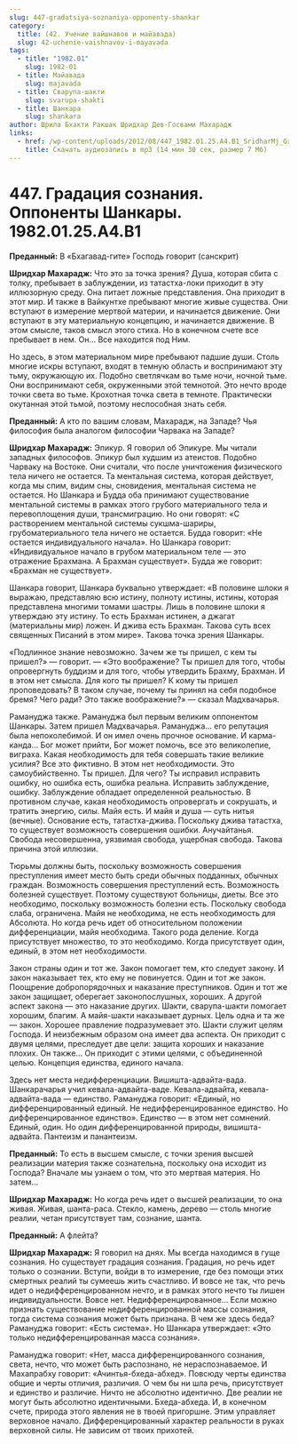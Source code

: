 ```yaml
---
slug: 447-gradatsiya-soznaniya-opponenty-shankar
category:
  title: (42. Учение вайшнавов и майавада)
  slug: 42-uchenie-vaishnavov-i-mayavada
tags:
  - title: "1982.01"
    slug: 1982-01
  - title: Майавада
    slug: majavada
  - title: Сварупа-шакти
    slug: svarupa-shakti
  - title: Шанкара
    slug: shankara
author: Шрила Бхакти Ракшак Шридхар Дев-Госвами Махарадж
links:
  - href: /wp-content/uploads/2012/08/447_1982.01.25.A4.B1_SridharMj_Gradaciya_soznaniya_Opponenty_Shankary.mp3
    title: Скачать аудиозапись в mp3 (14 мин 30 сек, размер 7 Мб)
---
```


# 447. Градация сознания. Оппоненты Шанкары. 1982.01.25.A4.B1

**Преданный:** В «Бхагавад-гите» Господь говорит (санскрит)

**Шридхар Махарадж:** Что это за точка зрения? Душа, которая сбита с толку, пребывает в заблуждении, из татастха-локи приходит в эту иллюзорную среду. Она питает ложные представления. Она приходит в этот мир. И также в Вайкунтхе пребывают многие живые существа. Они вступают в измерение мертвой материи, и начинается движение. Они вступают в эту материальную концепцию, и начинается движение. В этом смысле, таков смысл этого стиха. Но в конечном счете все пребывает в нем. Он… Все находится под Ним.

Но здесь, в этом материальном мире пребывают падшие души. Столь многие искры вступают, входят в темную область и воспринимают эту тьму, окружающую их. Подобно светлячкам во тьме ночи, ночной тьме. Они воспринимают себя, окруженными этой темнотой. Это нечто вроде точки света во тьме. Крохотная точка света в темноте. Практически окутанная этой тьмой, поэтому неспособная знать себя.

**Преданный:** А кто по вашим словам, Махарадж, на Западе? Чья философия была аналогом философии Чарвака на Западе?

**Шридхар Махарадж:** Эпикур. Я говорил об Эпикуре. Мы читали западных философов. Эпикур был худшим из атеистов. Подобно Чарваку на Востоке. Они считали, что после уничтожения физического тела ничего не остается. Та ментальная система, которая действует, когда мы спим, видим сны, сновидения, ментальная система не остается. Но Шанкара и Будда оба принимают существование ментальной системы в рамках этого грубого материального тела и перевоплощения души, трансмиграцию. Но они говорят: «С растворением ментальной системы сукшма-шариры, грубоматериального тела ничего не остается. Будда говорит: «Не остается индивидуального начала». Но Шанкара говорит: «Индивидуальное начало в грубом материальном теле — это отражение Брахмана. А Брахман существует». Будда же говорит: «Брахман не существует».

Шанкара говорит, Шанкара буквально утверждает: «В половине шлоки я выражаю, представляю всю истину, полноту истины, истины, которая представлена многими томами шастры. Лишь в половине шлоки я утверждаю эту истину. То есть Брахман истинен, а джагат (материальны мир) ложен. И джива есть Брахман. Такова суть всех священных Писаний в этом мире». Такова точка зрения Шанкары.

«Подлинное знание невозможно. Зачем же ты пришел, с кем ты пришел?» — говорит. — «Это воображение? Ты пришел для того, чтобы опровергнуть буддизм и для того, чтобы утвердить Брахму, Брахман. И в этом нет смысла. Для кого ты пришел? К кому ты пришел проповедовать? В таком случае, почему ты принял на себя подобное бремя? Чего ради? Это также воображение?» — сказал Мадхвачарья.

Рамануджа также. Рамануджа был первым великим оппонентом Шанкары. Затем пришел Мадхвачарья. Рамануджа… его репутация была непоколебимой. И он имел очень прочное основание. И карма-канда… Бог может прийти, Бог может помочь, все это великолепие, виграха. Какая необходимость для тебя совершать такие великие усилия? Все это фиктивно. В этом нет необходимости. Это самоубийственно. Ты пришел. Для чего? Ты исправил исправить ошибку, но ошибка есть, ошибка реальна. Исправить заблуждение, ошибку. Заблуждение обладает определенной реальностью. В противном случае, какая необходимость опровергать и сокрушать, и тратить энергию, силы. Майя есть. И майя и душа — суть нитья (вечные). Основание есть, татастха-джива. Поскольку джива татастха, то существует возможность совершения ошибки. Анучайтанья. Свобода несовершенна, уязвимая свобода, ущербная свобода. Такова причина этой иллюзии.

Тюрьмы должны быть, поскольку возможность совершения преступления имеет место быть среди обычных подданных, обычных граждан. Возможность совершения преступлений есть. Возможность болезней существует. Поэтому существуют больницы, диеты. Все это необходимо, поскольку возможность болезни есть. Поскольку свобода слаба, ограничена. Майя не необходима, не есть необходимость для Абсолюта. Но когда речь идет об относительном положении дифференциации, майя необходима. Такого рода деление. Когда присутствует множество, то это необходимо. Когда присутствует один, единый, в этом нет необходимости.

Закон страны один и тот же. Закон помогает тем, кто следует закону. И закон наказывает тех, кто ему не повинуется. Один и тот же закон. Поощрение добропорядочных и наказание преступников. Один и тот же закон защищает, оберегает законопослушных, хороших. А другой аспект закона — это наказание других. Шакти, сварупа-шакти помогает хорошим, благим. А майя-шакти наказывает дурных. Цель одна и та же — закон. Хорошее правление подразумевает это. Шакти служит целям Господа. И неизбежным образом она имеет два аспекта. Он приходит с двумя целями, преследует две цели: защита хороших и наказание плохих. Он также… Он приходит с этими целями, с объединенной целью. Концепция единства, единого начала.

Здесь нет места недифференциации. Вишишта-адвайта-вада. Шанкарачарья учил кевала-адвайта-ваде. Кевала-адвайта, кевала-адвайта-вада — единство. Рамануджа говорит: «Единый, но дифференцированный единый. Не недифференцированное единство. Но дифференцированное единство». Единство — в этом нет сомнений. Единый, один. Но один дифференцированной природы, вишишта-адвайта. Пантеизм и панантеизм.

**Преданный:** То есть в высшем смысле, с точки зрения высшей реализации материя также сознательна, поскольку она исходит из Господа? Вначале мы узнаем о том, что это мертвая материя. Но затем…

**Шридхар Махарадж:** Но когда речь идет о высшей реализации, то она живая. Живая, шанта-раса. Стекло, камень, дерево — столь многие реалии, четан присутствует там, сознание, шанта.

**Преданный:** А флейта?

**Шридхар Махарадж:** Я говорил на днях. Мы всегда находимся в гуще сознания. Но существует градация сознания. Градация, но речь идет только о сознании. Вступи, войди в то измерение, где без помощи этих смертных реалий ты сумеешь жить счастливо. И вовсе не так, что речь идет о недифференцированном нечто, и в рамках этого нечто ты лишен индивидуальности. Вовсе нет. Недифференцированное… Если можно признать существование недифференцированной массы сознания, тогда система сознания может быть признана. В чем же здесь беда? Рамануджа говорит: «Есть система». Но Шанкара утверждает: «Это только недифференцированная масса сознания».

Рамануджа говорит: «Нет, масса дифференцированного сознания, света, нечто, что может быть распознано, не нераспознаваемое. И Махапрабху говорит: «Ачинтья-бхеда-абхед». Повсюду черты единства общие и черты отличия, различия. О чем бы ни шла речь, присутствует и единство и различие. Ничто не абсолютно идентично. Две реалии не могут быть абсолютно идентичными. Бхеда-абхеда. И, в конечном счете, природа этого явления не в твоей пригоршне. Этим управляет верховное начало. Дифференцированный характер реальности в руках верховной силы. Не зависим от твоих прихотей.


